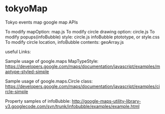 # tokyoMap
Tokyo events map google map APIs

To modify mapOption: map.js
To modify circle drawing option: circle.js
To modify popups(infoBubble) style: circle.js infoBubble ptototype, or style.css
To modify circle location, infoBubble contents: geoArray.js

useful Links:

Sample usage of google.maps MapTypeStyle:
https://developers.google.com/maps/documentation/javascript/examples/maptype-styled-simple

Sample usage of google.maps.Circle class: 
https://developers.google.com/maps/documentation/javascript/examples/circle-simple

Property samples of infoBubble:
http://google-maps-utility-library-v3.googlecode.com/svn/trunk/infobubble/examples/example.html 
